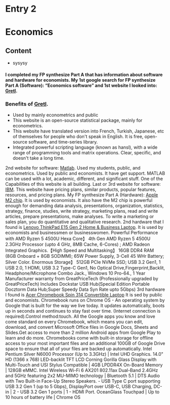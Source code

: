 # Entry 2
# Economics

## Content
* sysysy
#### I completed my FP synthesize Part A that has information about software and hardware for economists. My 1st google search for FP synthesize Part A (Software): “Economics software” and 1st website I looked into: [Gretl](https://gretl.sourceforge.net/). 

### Benefits of [Gretl](https://gretl.sourceforge.net/). 
* Used by mainly econometrics and public
* This website is an open-source statistical package, mainly for econometrics.
* This website have translated version into French, Turkish, Japanese, etc of themselves for people who don't speak in English. It is free, open-source software, and time-series library.
* Integrated powerful scripting language (known as hansl), with a wide range of programming tools and matrix operations. Clear, specific, and doesn't take a long time. 

2nd website for software: [Matlab](https://www.mathworks.com/products/matlab.html). Used my students, public, and econometrics. Used by public and economists. It have get support. MATLAB can be used with a lot, academic, different, and significant stuff. One of the Capabilities of this website is all building. Last or 3rd website for software:  [IBM](https://www.ibm.com/downloads/cas/XBZ7DOJM). This website have pricing plans, similar products, popular features, resources, and pricing plans. My FP synthesize Part A (Hardware): [Apple M2 chip](https://encrypted-tbn0.gstatic.com/images?q=tbn:ANd9GcTaIyectOULM1gbVwQHqXN7Q5QzveLXssz5lSkL7nQVA&s). It is used by economists. It also have the M2 chip is powerful enough for demanding data analysis, presentations, organization, statistics, strategy, finance, studies, write strategy, marketing plans, read and write articles, prepare presentations, make analyses. To write a marketing or sales plan, you do quantitative and qualitative research. 2nd hardware that I found is [Lenovo ThinkPad E15 Gen 2 Home & Business Laptop](https://m.media-amazon.com/images/I/71hwpV5oXsL._AC_UF894,1000_QL80_.jpg). It is used by economists and businessmen or businesswomen. Powerful Performance with AMD Ryzen 5 4500U Hexa Core】 4th Gen AMD Ryzen 5 4500U 2.3GHz Processor (upto 4 GHz, 8MB Cache, 6-Cores) ; AMD Radeon Integrated Graphics.【High Speed and Multitasking】 16GB DDR4 RAM (8GB Onboard + 8GB SODIMM); 65W Power Supply, 3-Cell 45 WHr Battery; Silver Color. Enormous Storage】 512GB PCIe NVMe SSD; USB 3.2 Gen1, 1 USB 2.0, 1 HDMI, USB 3.2 Type-C Gen1, No Optical Drive,Fingerprint,Backlit, Headphone/Microphone Combo Jack., Windows 10 Pro-64., 1 Year Manufacturer warranty from GreatPriceTech (Professionally upgraded by GreatPriceTech) Includes Dockstar USB Hub(Special Edition Portable Docztorm Data Hub;Super Speedy Data Syn Rate upto 5Gbps) 3rd hardware I found is [Acer Chromebook Spin 314 Convertible Laptop](https://m.media-amazon.com/images/I/51soQu6K+FL.jpg) It is sed by public and economists. Chromebook runs on Chrome OS - An operating system by Google that is built for the way we live today. It updates automatically, boots up in seconds and continues to stay fast over time. (Internet connection is required).Control method:touch. All the Google apps you know and love come standard on every Chromebook, which means you can edit, download, and convert Microsoft Office files in Google Docs, Sheets and Slides.Get access to more than 2 million Android apps from Google Play to learn and do more. Chromebooks come with built-in storage for offline access to your most important files and an additional 100GB of Google Drive space to ensure that all of your files are backed up automatically. Intel Pentium Silver N6000 Processor (Up to 3.3GHz) | Intel UHD Graphics. 14.0" HD (1366 x 768) LED-backlit TFT LCD Corning Gorilla Glass Display with Multi-Touch and USI Stylus Compatible | 4GB LPDDR4X On-Board Memory | 128GB eMMC. Intel Wireless Wi-Fi 6 AX201 802.11ax Dual-Band 2.4GHz and 5GHz featuring 2x2 MU-MIMO technology | Bluetooth 5.1 | DTS Audio with Two Built-in Face-Up Stereo Speakers. - USB Type C port supporting USB 3.2 Gen 1 (up to 5 Gbps), DisplayPort over USB-C, USB Charging, DC-in | 2 - USB 3.2 Gen 1 ports | 1 - HDMI Port. OceanGlass Touchpad | Up to 10 hours of battery life | Chrome OS





